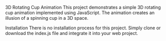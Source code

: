 3D Rotating Cup Animation
This project demonstrates a simple 3D rotating cup animation implemented using JavaScript. The animation creates an illusion of a spinning cup in a 3D space.

Installation
There is no installation process for this project. Simply clone or download the index.js file and integrate it into your web project.